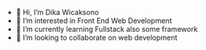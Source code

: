 - 👋 Hi, I’m Dika Wicaksono
- 👀 I’m interested in Front End Web Development
- 🌱 I’m currently learning Fullstack also some framework
- 💞️ I’m looking to collaborate on web development

<!---
dikkaaaw/dikkaaaw is a ✨ special ✨ repository because its `README.md` (this file) appears on your GitHub profile.
You can click the Preview link to take a look at your changes.
--->
